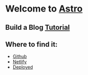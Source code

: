 # Welcome to [Astro](https://astro.build)


## Build a Blog [Tutorial](https://docs.astro.build/en/tutorial/0-introduction/)

## Where to find it:
- [Github](https://github.com/TMorgan99/puffy-phase)
- [Netlify](https://app.netlify.com/sites/iridescent-marshmallow-9079c1)
- [Deployed](https://iridescent-marshmallow-9079c1.netlify.app)

